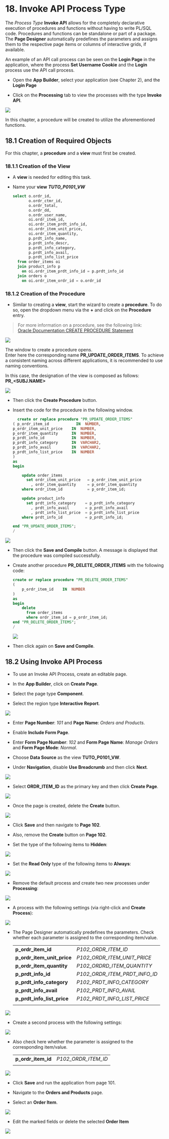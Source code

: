 # <a name="invoke-api-process-type"></a>18. Invoke API Process Type

The *Process Type* **Invoke API** allows for the completely declarative execution of procedures and functions without having to write PL/SQL code. Procedures and functions can be standalone or part of a package. The **Page Designer** automatically predefines the parameters and assigns them to the respective page items or columns of interactive grids, if available.  

An example of an API call process can be seen on the **Login Page** in the application, where the process **Set Username Cookie** and the **Login** process use the API call process.

- Open the **App Builder**, select your application (see Chapter 2), and the **Login Page**

- Click on the **Processing** tab to view the processes with the type **Invoke API**.

![](../../assets/Chapter-18/invoke_api_01.jpg)

In this chapter, a procedure will be created to utilize the aforementioned functions.

## <a name="api-creation-of-required-objects"></a>18.1 Creation of Required Objects 

For this chapter, a **procedure** and a **view** must first be created.

### <a name="api-creation-of-view"></a>18.1.1 Creation of the View 

- A **view** is needed for editing this task. 

- Name your **view** ***TUTO_P0101_VW***
  ```sql
  select o.ordr_id,
         o.ordr_ctmr_id,
         o.ordr_total,
         o.ordr_dd,
         o.ordr_user_name,
         oi.ordr_item_id,
         oi.ordr_item_prdt_info_id,
         oi.ordr_item_unit_price,
         oi.ordr_item_quantity,
         p.prdt_info_name,
         p.prdt_info_descr,
         p.prdt_info_category,
         p.prdt_info_avail,
         p.prdt_info_list_price
    from order_items oi
    join product_info p
      on oi.ordr_item_prdt_info_id = p.prdt_info_id
    join orders o
      on oi.ordr_item_ordr_id = o.ordr_id
  ```
  
### <a name="api-creation-of-procedure"></a>18.1.2 Creation of the Procedure 

- Similar to creating a **view**, start the wizard to create a **procedure**. To do so, open the dropdown menu via the **+** and click on the **Procedure** entry.  
  
> For more information on a procedure, see the following link:   
[Oracle Documentation CREATE PROCEDURE Statement](https://docs.oracle.com/en/database/oracle/oracle-database/21/lnpls/CREATE-PROCEDURE-statement.html#GUID-5F84DB47-B5BE-4292-848F-756BF365EC54)  
  
![](../../assets/Chapter-18/invoke_api_02.jpg)

The window to create a procedure opens.  
Enter here the corresponding name **PR_UPDATE_ORDER_ITEMS**. To achieve a consistent naming across different applications, it is recommended to use naming conventions.

In this case, the designation of the view is composed as follows:  
**PR_<SUBJ.NAME>**

![](../../assets/Chapter-18/invoke_api_03.jpg)

- Then click the **Create Procedure** button.

- Insert the code for the procedure in the following window.
    ```sql
      create or replace procedure "PR_UPDATE_ORDER_ITEMS"
  ( p_ordr_item_id            IN  NUMBER, 
    p_ordr_item_unit_price    IN  NUMBER, 
    p_ordr_item_quantity      IN  NUMBER, 
    p_prdt_info_id            IN  NUMBER,
    p_prdt_info_category      IN  VARCHAR2, 
    p_prdt_info_avail         IN  VARCHAR2, 
    p_prdt_info_list_price    IN  NUMBER   
  )
  as
  begin

        update order_items
          set ordr_item_unit_price   = p_ordr_item_unit_price
            , ordr_item_quantity     = p_ordr_item_quantity
        where ordr_item_id           = p_ordr_item_id;
    
        update product_info
          set prdt_info_category    = p_prdt_info_category
            , prdt_info_avail       = p_prdt_info_avail
            , prdt_info_list_price  = p_prdt_info_list_price
        where prdt_info_id          = p_prdt_info_id;

  end "PR_UPDATE_ORDER_ITEMS";
  /
    ```

![](../../assets/Chapter-18/invoke_api_04.jpg)

- Then click the **Save and Compile** button. A message is displayed that the procedure was compiled successfully.

- Create another procedure **PR_DELETE_ORDER_ITEMS** with the following code:

  ```sql
  create or replace procedure "PR_DELETE_ORDER_ITEMS"
  (
      p_ordr_item_id    IN  NUMBER
  )
  as
  begin
      delete 
        from order_items
        where ordr_item_id = p_ordr_item_id;
  end "PR_DELETE_ORDER_ITEMS";
  /
  ```

  ![](../../assets/Chapter-18/invoke_api_05.jpg)

- Then click again on **Save and Compile**.

## <a name="invoke-api-process-use"></a>18.2 Using Invoke API Process

- To use an Invoke API Process, create an editable page.

- In the **App Builder**, click on **Create Page**.
- Select the page type **Component**.
- Select the region type **Interactive Report**.

![](../../assets/Chapter-18/invoke_api_06.jpg)

- Enter **Page Number**: *101* and **Page Name**: *Orders and Products*. 
- Enable **Include Form Page**.
- Enter **Form Page Number**: *102* and **Form Page Name**: *Manage Orders* and **Form Page Mode**: *Normal*.

- Choose **Data Source** as the view **TUTO_P0101_VW**.

- Under **Navigation**, disable **Use Breadcrumb** and then click **Next**.

![](../../assets/Chapter-18/invoke_api_07.jpg)

- Select **ORDR_ITEM_ID** as the primary key and then click **Create Page**.

![](../../assets/Chapter-18/invoke_api_08.jpg)
  
- Once the page is created, delete the **Create** button.

![](../../assets/Chapter-18/invoke_api_09.jpg)
  
- Click **Save** and then navigate to **Page 102**.

- Also, remove the **Create** button on **Page 102**.

- Set the type of the following items to **Hidden**:

![](../../assets/Chapter-18/invoke_api_10.jpg)
  
- Set the **Read Only** type of the following items to **Always**: 

![](../../assets/Chapter-18/invoke_api_11.jpg)
  
- Remove the default process and create two new processes under **Processing**:

![](../../assets/Chapter-18/invoke_api_12.jpg)
  
- A process with the following settings (via right-click and **Create Process**):

![](../../assets/Chapter-18/invoke_api_13.jpg)
  
- The Page Designer automatically predefines the parameters. Check whether each parameter is assigned to the corresponding item/value.

  | | |  
  |--|--|
  | **p_ordr_item_id** | *P102_ORDR_ITEM_ID*| 
  | **p_ordr_item_unit_price** | *P102_ORDR_ITEM_UNIT_PRICE*| 
  | **p_ordr_item_quantity** | *P102_ORDRD_ITEM_QUANTITY*| 
  | **p_prdt_info_id** | *P102_ORDR_ITEM_PRDT_INFO_ID*| 
  | **p_prdt_info_category** | *P102_PRDT_INFO_CATEGORY*| 
  | **p_prdt_info_avail** | *P102_PRDT_INFO_AVAIL*| 
  | **p_prdt_info_list_price** | *P102_PRDT_INFO_LIST_PRICE*| 
  | | |

![](../../assets/Chapter-18/invoke_api_14.jpg)
  
- Create a second process with the following settings:

![](../../assets/Chapter-18/invoke_api_15.jpg)

- Also check here whether the parameter is assigned to the corresponding item/value.

  | | |  
  |--|--|
  | **p_ordr_item_id** | *P102_ORDR_ITEM_ID*| 
  | | |

![](../../assets/Chapter-18/invoke_api_16.jpg)

- Click **Save** and run the application from page 101.

- Navigate to the **Orders and Products** page. 
- Select an **Order Item**.

![](../../assets/Chapter-18/invoke_api_17.jpg)
  
- Edit the marked fields or delete the selected **Order Item**  

![](../../assets/Chapter-18/invoke_api_18.jpg)